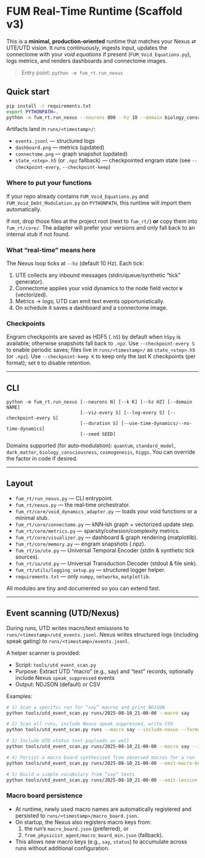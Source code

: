 
# FUM Real‑Time Runtime (Scaffold v3)

This is a **minimal, production‑oriented** runtime that matches your Nexus ⇄ UTE/UTD vision.
It runs continuously, ingests input, updates the connectome with your *void equations* if
present (`FUM_Void_Equations.py`), logs metrics, and renders dashboards and connectome images.

> Entry point: `python -m fum_rt.run_nexus`

## Quick start

```bash
pip install -r requirements.txt
export PYTHONPATH=.
python -m fum_rt.run_nexus --neurons 800 --hz 10 --domain biology_consciousness --viz-every 5
```

Artifacts land in `runs/<timestamp>/`:
- `events.jsonl`   — structured logs
- `dashboard.png`  — metrics (updated)
- `connectome.png` — graph snapshot (updated)
- `state_<step>.h5` (or `.npz` fallback) — checkpointed engram state (see `--checkpoint-every`, `--checkpoint-keep`)

### Where to put your functions
If your repo already contains `FUM_Void_Equations.py` and `FUM_Void_Debt_Modulation.py` on `PYTHONPATH`,
this runtime will import them automatically.

If not, drop those files at the project root (next to `fum_rt/`) **or** copy them into `fum_rt/core/`.
The adapter will prefer your versions and only fall back to an internal stub if not found.

### What “real‑time” means here
The Nexus loop ticks at `--hz` (default 10 Hz). Each tick:
1. UTE collects any inbound messages (stdin/queue/synthetic “tick” generator).
2. Connectome applies your void dynamics to the node field vector `W` (vectorized).
3. Metrics -> logs; UTD can emit text events opportunistically.
4. On schedule it saves a dashboard and a connectome image.

### Checkpoints
Engram checkpoints are saved as HDF5 (`.h5`) by default when `h5py` is available; otherwise snapshots fall back to `.npz`.
Use `--checkpoint-every S` to enable periodic saves; files live in `runs/<timestamp>/` as `state_<step>.h5` (or `.npz`).
Use `--checkpoint-keep K` to keep only the last K checkpoints (per format); set `0` to disable retention.

---

## CLI

```
python -m fum_rt.run_nexus [--neurons N] [--k K] [--hz HZ] [--domain NAME]
                           [--viz-every S] [--log-every S] [--checkpoint-every S]
                           [--duration S] [--use-time-dynamics/--no-time-dynamics]
                           [--seed SEED]
```

Domains supported (for auto‑modulation): `quantum`, `standard_model`, `dark_matter`,
`biology_consciousness`, `cosmogenesis`, `higgs`. You can override the factor in code if desired.

---

## Layout

- `fum_rt/run_nexus.py` — CLI entrypoint.
- `fum_rt/nexus.py` — the real‑time orchestrator.
- `fum_rt/core/void_dynamics_adapter.py` — loads your void functions or a minimal stub.
- `fum_rt/core/connectome.py` — kNN‑ish graph + vectorized update step.
- `fum_rt/core/metrics.py` — sparsity/cohesion/complexity metrics.
- `fum_rt/core/visualizer.py` — dashboard & graph rendering (matplotlib).
- `fum_rt/core/memory.py` — engram snapshots (.npz).
- `fum_rt/io/ute.py` — Universal Temporal Encoder (stdin & synthetic tick sources).
- `fum_rt/io/utd.py` — Universal Transduction Decoder (stdout & file sink).
- `fum_rt/utils/logging_setup.py` — structured logger helper.
- `requirements.txt` — only `numpy`, `networkx`, `matplotlib`.

All modules are tiny and documented so you can extend fast.

---

## Event scanning (UTD/Nexus)

During runs, UTD writes macro/text emissions to `runs/<timestamp>/utd_events.jsonl`.
Nexus writes structured logs (including speak gating) to `runs/<timestamp>/events.jsonl`.

A helper scanner is provided:

- Script: `tools/utd_event_scan.py`
- Purpose: Extract UTD “macro” (e.g., say) and “text” records, optionally include Nexus `speak_suppressed` events
- Output: NDJSON (default) or CSV

Examples:

```bash
# 1) Scan a specific run for “say” macros and print NDJSON
python tools/utd_event_scan.py runs/2025-08-10_21-00-00 --macro say

# 2) Scan all runs, include Nexus speak_suppressed, write CSV
python tools/utd_event_scan.py runs --macro say --include-nexus --format csv --out say_events.csv

# 3) Include UTD status text payloads as well
python tools/utd_event_scan.py runs/2025-08-10_21-00-00 --macro say --include-text

# 4) Persist a macro board synthesized from observed macros for a run
python tools/utd_event_scan.py runs/2025-08-10_21-00-00 --emit-macro-board runs/2025-08-10_21-00-00/macro_board.json

# 5) Build a simple vocabulary from “say” texts
python tools/utd_event_scan.py runs/2025-08-10_21-00-00 --emit-lexicon runs/2025-08-10_21-00-00/lexicon.json
```

### Macro board persistence

- At runtime, newly used macro names are automatically registered and persisted to `runs/<timestamp>/macro_board.json`.
- On startup, the Nexus also registers macro keys from:
  1) the run’s `macro_board.json` (preferred), or
  2) `from_physicist_agent/macro_board_min.json` (fallback).
- This allows new macro keys (e.g., `say`, `status`) to accumulate across runs without additional configuration.

